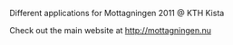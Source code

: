 Different applications for Mottagningen 2011 @ KTH Kista

Check out the main website at http://mottagningen.nu